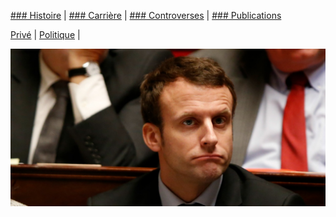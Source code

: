 
[### Histoire](histoire.md) | [### Carrière](carriere.md) | [### Controverses](contro.md) | [### Publications](publis.md)

[Privé](finance.md) |
[Politique](politique.md) |

![Emmanuel Macron](manu.jpg)



